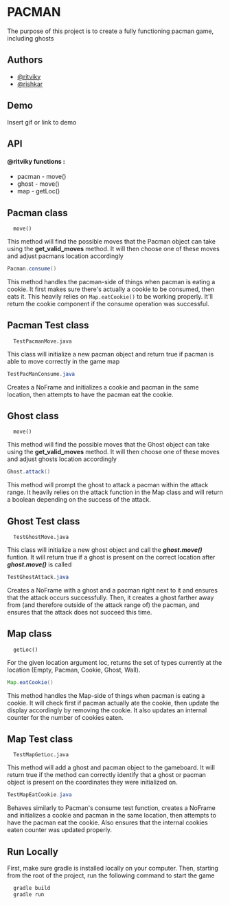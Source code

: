 
# PACMAN

The purpose of this project is to create a fully functioning pacman game, including ghosts 

## Authors

- [@ritviky](https://github.com/RitvikY)
- [@rishkar](https://github.com/rishkar)





## Demo

Insert gif or link to demo


## API

#### @ritviky functions :
- pacman - move()
- ghost - move()
- map - getLoc()

## Pacman class 
```http
  move()
```
This method will find the possible moves that the Pacman object can take using the **get_valid_moves** method. It will then choose one of these moves and adjust pacmans location accordingly



```java
Pacman.consume()
```
This method handles the pacman-side of things when pacman is eating a cookie. It first makes sure there's actually a cookie to be consumed, then eats it. This heavily relies on `Map.eatCookie()` to be working properly. It'll return the cookie component if the consume operation was successful.

## Pacman  Test class  
```http
  TestPacmanMove.java
```

This class will initialize a new pacman object and return true if pacman is able to move correctly in the game map

```java
TestPacManConsume.java
```
Creates a NoFrame and initializes a cookie and pacman in the same location, then attempts to have the pacman eat the cookie.


## Ghost class 
```http
  move()
```
This method will find the possible moves that the Ghost object can take using the **get_valid_moves** method. It will then choose one of these moves and adjust ghosts location accordingly
```java
Ghost.attack()
```
This method will prompt the ghost to attack a pacman within the attack range. It heavily relies on the attack function in the Map class and will return a boolean depending on the success of the attack.

## Ghost  Test class  
```http
  TestGhostMove.java
```

This class will initialize a new ghost object and call the ***ghost.move()*** funtion. It will return true if a ghost is present on the correct location after ***ghost.move()*** is called

```java
TestGhostAttack.java
```
Creates a NoFrame with a ghost and a pacman right next to it and ensures that the attack occurs successfully. Then, it creates a ghost farther away from (and therefore outside of the attack range of) the pacman, and ensures that the attack does not succeed this time.



## Map class 
```http
  getLoc()
```
 For the given location argument loc, returns the set of types currently at the location (Empty, Pacman, Cookie, Ghost, Wall).

 ```java
Map.eatCookie()
```
This method handles the Map-side of things when pacman is eating a cookie. It will check first if pacman actually ate the cookie, then update the display accordingly by removing the cookie. It also updates an internal counter for the number of cookies eaten.

## Map  Test class  
```http
  TestMapGetLoc.java
```

This method will add a ghost and pacman object to the gameboard. It will return true if the method can correctly identify that a ghost or pacman object is present on the coordinates they were initialized on.

```java
TestMapEatCookie.java
```
Behaves similarly to Pacman's consume test function, creates a NoFrame and initializes a cookie and pacman in the same location, then attempts to have the pacman eat the cookie. Also ensures that the internal cookies eaten counter was updated properly.

## Run Locally
First, make sure gradle is installed locally on your computer. Then, starting from the root of the project, run the following command to start the game 

```bash
  gradle build
  gradle run
```


